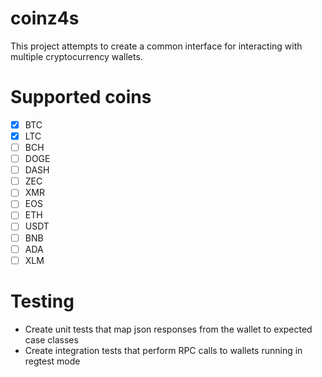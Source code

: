 # coinz4s

This project attempts to create a common interface for interacting with multiple cryptocurrency wallets.

# Supported coins

- [x] BTC
- [x] LTC
- [ ] BCH
- [ ] DOGE
- [ ] DASH
- [ ] ZEC
- [ ] XMR
- [ ] EOS
- [ ] ETH
- [ ] USDT
- [ ] BNB
- [ ] ADA
- [ ] XLM

# Testing
- Create unit tests that map json responses from the wallet to expected case classes
- Create integration tests that perform RPC calls to wallets running in regtest mode